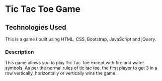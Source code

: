 # Tic Tac Toe Game

## Technologies Used

This is a game I built using HTML, CSS, Bootstrap, JavaScript and jQuery.

### Description

This game allows you to play Tic Tac Toe except with fire and water symbols.  As per the normal rules of tic tac toe, the first player to get 3 in a row vertically, horizontally or vertically wins the game.  
